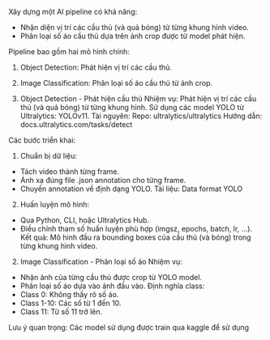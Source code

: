 Xây dựng một AI pipeline có khả năng:
- Nhận diện vị trí các cầu thủ (và quả bóng) từ từng khung hình video.
- Phân loại số áo cầu thủ dựa trên ảnh crop được từ model phát hiện.

Pipeline bao gồm hai mô hình chính:
1. Object Detection: Phát hiện vị trí các cầu thủ.
2. Image Classification: Phân loại số áo cầu thủ từ ảnh crop.

1. Object Detection - Phát hiện cầu thủ
  Nhiệm vụ:
Phát hiện vị trí các cầu thủ (và quả bóng) từ từng khung hình.
Sử dụng các model YOLO từ Ultralytics:  YOLOv11.
  Tài nguyên:
Repo: ultralytics/ultralytics
Hướng dẫn: docs.ultralytics.com/tasks/detect

  Các bước triển khai:
1. Chuẩn bị dữ liệu:
- Tách video thành từng frame.
- Ánh xạ đúng file .json annotation cho từng frame.
- Chuyển annotation về định dạng YOLO.
Tài liệu: Data format YOLO

2. Huấn luyện mô hình:
- Qua Python, CLI, hoặc Ultralytics Hub.
- Điều chỉnh tham số huấn luyện phù hợp (imgsz, epochs, batch, lr, ...).
Kết quả:
Mô hình đầu ra bounding boxes của cầu thủ (và bóng) trong từng khung hình video.

2. Image Classification - Phân loại số áo
  Nhiệm vụ:
- Nhận ảnh của từng cầu thủ được crop từ YOLO model.
- Phân loại số áo dựa vào ảnh đầu vào.
Định nghĩa class:
- Class 0: Không thấy rõ số áo.
- Class 1-10: Các số từ 1 đến 10.
- Class 11: Từ số 11 trở lên.

Lưu ý quan trọng: Các model sử dụng được train qua kaggle để sử dụng 
